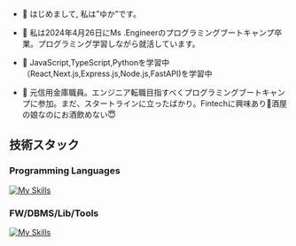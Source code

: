 - 👋 はじめまして, 私は”ゆか”です。

- 👀 私は2024年4月26日にMs .Engineerのプログラミングブートキャンプ卒業。プログラミング学習しながら就活しています。

- 🌱 JavaScript,TypeScript,Pythonを学習中（React,Next.js,Express.js,Node.js,FastAPI)を学習中
  
- 💞️ 元信用金庫職員。エンジニア転職目指すべくプログラミングブートキャンプに参加。まだ、スタートラインに立ったばかり。Fintechに興味あり🧐酒屋の娘なのにお酒飲めない😇

## 技術スタック

### Programming Languages
[![My Skills](https://skillicons.dev/icons?i=html,css,js,ts,py)](https://skillicons.dev)

### FW/DBMS/Lib/Tools
[![My Skills](https://skillicons.dev/icons?i=react,nextjs,nodejs,tailwind,nginx,express,fastapi,mysql,postgres,prisma,jest,aws,firebase,postman,docker,discord)](https://skillicons.dev)
<!---
tomoka88/tomoka88 is a ✨ special ✨ repository because its `README.md` (this file) appears on your GitHub profile.
You can click the Preview link to take a look at your changes.
--->
